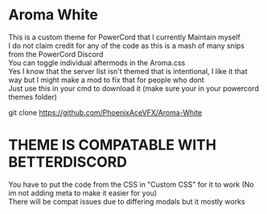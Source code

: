 # Aroma White  

This is a custom theme for PowerCord that I currently Maintain myself  
I do not claim credit for any of the code as this is a mash of many snips from the PowerCord Discord  
You can toggle individual aftermods in the Aroma.css  
Yes I know that the server list isn't themed that is intentional, I like it that way but I might make a mod to fix that for people who dont  
Just use this in your cmd to download it (make sure your in your powercord themes folder)  

git clone https://github.com/PhoenixAceVFX/Aroma-White  

# THEME IS COMPATABLE WITH BETTERDISCORD  
You have to put the code from the CSS in "Custom CSS" for it to work (No im not adding meta to make it easier for you)  
There will be compat issues due to differing modals but it mostly works